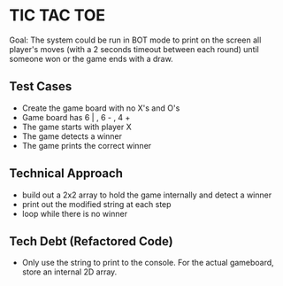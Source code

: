 # TIC TAC TOE
Goal: The system could be run in BOT mode to print on the screen all player's moves (with a 2 seconds timeout between each round) until someone won or the game ends with a draw.
## Test Cases
* Create the game board with no X's and O's
* Game board has 6 | , 6 - , 4 +
* The game starts with player X
* The game detects a winner
* The game prints the correct winner

## Technical Approach
* build out a 2x2 array to hold the game internally and detect a winner
* print out the modified string at each step
* loop while there is no winner

## Tech Debt (Refactored Code)
* Only use the string to print to the console. For the actual gameboard, store an internal 2D array.